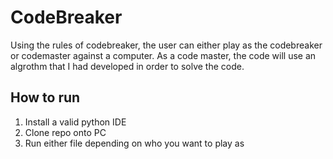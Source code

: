 # CodeBreaker
Using the rules of codebreaker, the user can either play as the codebreaker or codemaster against a computer. As a code master, the code will use an algrothm that I had developed in order to solve the code. 

## How to run 
1. Install a valid python IDE
2. Clone repo onto PC
3. Run either file depending on who you want to play as
